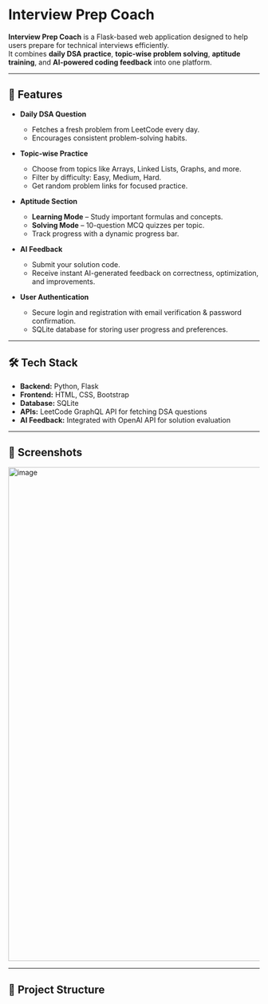 # Interview Prep Coach

**Interview Prep Coach** is a Flask-based web application designed to help users prepare for technical interviews efficiently.  
It combines **daily DSA practice**, **topic-wise problem solving**, **aptitude training**, and **AI-powered coding feedback** into one platform.

---

## 🚀 Features

- **Daily DSA Question**
  - Fetches a fresh problem from LeetCode every day.
  - Encourages consistent problem-solving habits.

- **Topic-wise Practice**
  - Choose from topics like Arrays, Linked Lists, Graphs, and more.
  - Filter by difficulty: Easy, Medium, Hard.
  - Get random problem links for focused practice.

- **Aptitude Section**
  - **Learning Mode** – Study important formulas and concepts.
  - **Solving Mode** – 10-question MCQ quizzes per topic.
  - Track progress with a dynamic progress bar.

- **AI Feedback**
  - Submit your solution code.
  - Receive instant AI-generated feedback on correctness, optimization, and improvements.

- **User Authentication**
  - Secure login and registration with email verification & password confirmation.
  - SQLite database for storing user progress and preferences.

---

## 🛠 Tech Stack

- **Backend:** Python, Flask  
- **Frontend:** HTML, CSS, Bootstrap  
- **Database:** SQLite  
- **APIs:** LeetCode GraphQL API for fetching DSA questions  
- **AI Feedback:** Integrated with OpenAI API for solution evaluation  

---

## 📸 Screenshots

<img width="1908" height="991" alt="image" src="https://github.com/user-attachments/assets/53a088ea-3783-4886-9b86-ad7108a8d2f0" />

---

## 📂 Project Structure

